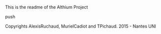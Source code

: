 This is the readme of the Althium Project

push

Copyrights AlexisRuchaud, MurielCadiot and TPichaud.
2015 - Nantes UNI
